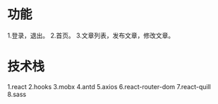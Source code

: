 # 功能
1.登录，退出。
2.首页。
3.文章列表，发布文章，修改文章。

 # 技术栈
 1.react
 2.hooks
 3.mobx
 4.antd
 5.axios
 6.react-router-dom
 7.react-quill
 8.sass